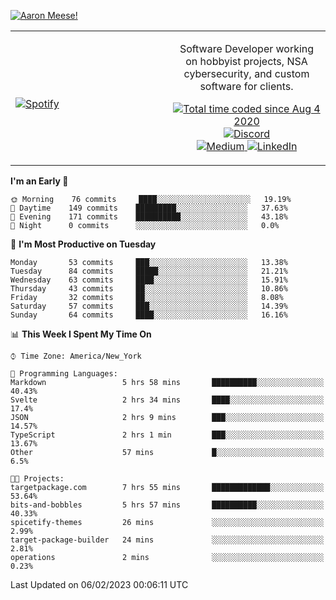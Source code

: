 [![Aaron Meese!](https://user-images.githubusercontent.com/17814535/88975338-a2aabf00-d27f-11ea-963f-8a19608716b4.png)](https://github.com/ajmeese7/readme-ascii "README ASCII")

<!-- Modified from project here: https://github.com/novatorem/novatorem -->
<table width="100%">
  <tr>
  <td width="50%">

&nbsp; <br> [![Spotify](https://ajmeese7.vercel.app/api/spotify)](https://open.spotify.com/user/ajmeese)

  </td>
  <td width="50%">
    <p align="center">
    Software Developer working on hobbyist projects, NSA cybersecurity, and custom software for clients.
    </p>
    <p align="center">
      <a href="https://wakatime.com/@f726891d-3b02-46cd-9b60-e8c59f9e2b14">
        <img src="https://wakatime.com/badge/user/f726891d-3b02-46cd-9b60-e8c59f9e2b14.svg" alt="Total time coded since Aug 4 2020" title="WakaTime" />
      </a>
      <a href="http://link.aaronmeese.com/discord">
        <img src="https://img.shields.io/badge/discord-ajmeese7%234835-369?style=flat-square&logo=discord&logoColor=white&color=purple" alt="Discord" title="Discord">
      </a>
      <br />
      <a href="https://link.aaronmeese.com/medium">
        <img src="https://img.shields.io/badge/medium-ajmeese7-1DB954?style=flat-square&logo=medium&logoColor=white" alt="Medium" title="Medium">
      </a>
      <a href="https://link.aaronmeese.com/linkedin">
        <img src="https://img.shields.io/badge/linkedIn-aaronmeese-1DB954?style=flat-square&logo=linkedin&logoColor=white&color=blue" alt="LinkedIn" title="LinkedIn">
      </a>
    </p>
  </td>

</table>

[//]: <> (The `&nbsp;` is to have Aphelion take up more space)

<!--START_SECTION:waka-->
**I'm an Early 🐤** 

```text
🌞 Morning    76 commits     ████░░░░░░░░░░░░░░░░░░░░░   19.19% 
🌆 Daytime    149 commits    █████████░░░░░░░░░░░░░░░░   37.63% 
🌃 Evening    171 commits    ██████████░░░░░░░░░░░░░░░   43.18% 
🌙 Night      0 commits      ░░░░░░░░░░░░░░░░░░░░░░░░░   0.0%

```
📅 **I'm Most Productive on Tuesday** 

```text
Monday       53 commits     ███░░░░░░░░░░░░░░░░░░░░░░   13.38% 
Tuesday      84 commits     █████░░░░░░░░░░░░░░░░░░░░   21.21% 
Wednesday    63 commits     ████░░░░░░░░░░░░░░░░░░░░░   15.91% 
Thursday     43 commits     ██░░░░░░░░░░░░░░░░░░░░░░░   10.86% 
Friday       32 commits     ██░░░░░░░░░░░░░░░░░░░░░░░   8.08% 
Saturday     57 commits     ███░░░░░░░░░░░░░░░░░░░░░░   14.39% 
Sunday       64 commits     ████░░░░░░░░░░░░░░░░░░░░░   16.16%

```


📊 **This Week I Spent My Time On** 

```text
⌚︎ Time Zone: America/New_York

💬 Programming Languages: 
Markdown                 5 hrs 58 mins       ██████████░░░░░░░░░░░░░░░   40.43% 
Svelte                   2 hrs 34 mins       ████░░░░░░░░░░░░░░░░░░░░░   17.4% 
JSON                     2 hrs 9 mins        ███░░░░░░░░░░░░░░░░░░░░░░   14.57% 
TypeScript               2 hrs 1 min         ███░░░░░░░░░░░░░░░░░░░░░░   13.67% 
Other                    57 mins             █░░░░░░░░░░░░░░░░░░░░░░░░   6.5%

🐱‍💻 Projects: 
targetpackage.com        7 hrs 55 mins       █████████████░░░░░░░░░░░░   53.64% 
bits-and-bobbles         5 hrs 57 mins       ██████████░░░░░░░░░░░░░░░   40.33% 
spicetify-themes         26 mins             ░░░░░░░░░░░░░░░░░░░░░░░░░   2.99% 
target-package-builder   24 mins             ░░░░░░░░░░░░░░░░░░░░░░░░░   2.81% 
operations               2 mins              ░░░░░░░░░░░░░░░░░░░░░░░░░   0.23%

```


 Last Updated on 06/02/2023 00:06:11 UTC
<!--END_SECTION:waka-->

